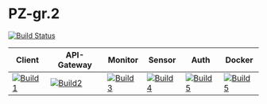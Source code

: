 # PZ-gr.2
[![Build Status](https://travis-ci.org/IgnacyMigas/PZ-gr.2.svg?branch=km3-dev)](https://travis-ci.org/IgnacyMigas/PZ-gr.2)

| Client            | API-Gateway       | Monitor           | Sensor            | Auth              | Docker            |
|-------------------|-------------------|-------------------|-------------------|-------------------|-------------------|
| [![Build1][2]][1] | [![Build2][3]][1] | [![Build3][4]][1] | [![Build4][5]][1] | [![Build5][6]][1] | [![Build5][7]][1] |      

[1]: https://travis-ci.org/IgnacyMigas/PZ-gr.2
[2]: https://travis-matrix-badges.herokuapp.com/repos/IgnacyMigas/PZ-gr.2/branches/km3-dev/1
[3]: https://travis-matrix-badges.herokuapp.com/repos/IgnacyMigas/PZ-gr.2/branches/km3-dev/2
[4]: https://travis-matrix-badges.herokuapp.com/repos/IgnacyMigas/PZ-gr.2/branches/km3-dev/3
[5]: https://travis-matrix-badges.herokuapp.com/repos/IgnacyMigas/PZ-gr.2/branches/km3-dev/4
[6]: https://travis-matrix-badges.herokuapp.com/repos/IgnacyMigas/PZ-gr.2/branches/km3-dev/5
[7]: https://travis-matrix-badges.herokuapp.com/repos/IgnacyMigas/PZ-gr.2/branches/km3-dev/6
